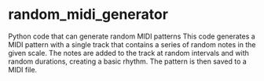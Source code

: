 # random_midi_generator
Python code that can generate random MIDI patterns
This code generates a MIDI pattern with a single track that contains a series of random notes in the given scale. The notes are added to the track at random intervals and with random durations, creating a basic rhythm. The pattern is then saved to a MIDI file.
